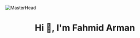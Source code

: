 ![MasterHead](https://miro.medium.com/v2/resize:fit:4020/1*x7Ei3RWVoW3WGT0QzCiprg.gif)
<h1 align="center">Hi 👋, I'm Fahmid Arman</h1>
